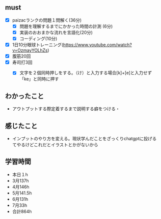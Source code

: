 
## must
- [x] paizacランクの問題１問解く(36分)
  - [x] 問題を理解するまでにかかった時間の計測 (6分)
  - [x] 実装のおおまかな流れを言語化(20分)
  - [x] コーディング(10分)
- [x] 1日10分眼球トレーニング(https://www.youtube.com/watch?v=OzmayYOLhZs)
- [x] 腹筋20回
- [x] 寿司打3回
  - [x] 文字を２個同時押しをする。（け）と入力する場合[k]+[e]と入力せず「ke」と同時に押す


## わかったこと
- アウトプットする際定着するまで説明する癖をつける・

## 感じたこと
- インプットのやり方を変える。現状学んだことをざっくりchatgptに投げるてやるけどこれだとイラストとかがないから
  

## 学習時間
  - 本日１h
  - 3月137h
  - 4月146h
  - 5月141.5h
  - 6月131h
  - 7月33h
  - 合計864h
    

